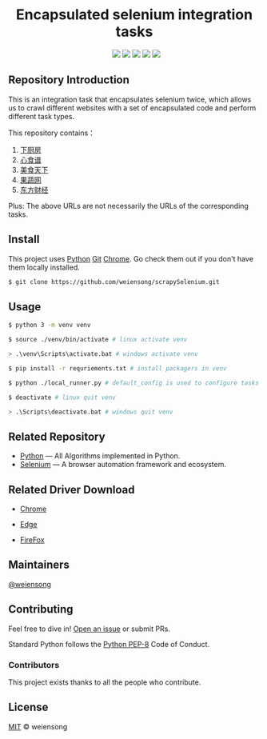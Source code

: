 <h1 align="center">Encapsulated selenium integration tasks</h1>

<p align="center">
  <img src="https://img.shields.io/badge/python_-%3E%3D3.8-green" alt=""> 
  <img src="https://img.shields.io/badge/license_-GPL-3.0-green" alt=""> 
  <a href="https://www.python.org/" ><img src="https://img.shields.io/badge/-Python-brown?style=plastic&logo=python"/></a> 
  <a href="https://www.selenium.dev/"><img src="https://img.shields.io/badge/-Selenium-brown?style=plastic&logo=selenium"/></a> 
  <a href="https://git-scm.com/"><img src="https://img.shields.io/badge/Git-brown?style=plastic&logo=git"/></a> 
  <a href="https://www.jetbrains.com/pycharm/"><img src="https://img.shields.io/badge/-Pycharm-brown?style=plastic&logo=pycharm"/></a> 
  <a href="https://www.mysql.com/"><img src="https://img.shields.io/badge/-MySQL-brown?style=plastic&logo=mysql"/></a> 
</p>

## Repository Introduction

This is an integration task that encapsulates selenium twice, which allows us to crawl different websites with a set of encapsulated code and perform different task types.

This repository contains：

1. [下厨房](https://www.xiachufang.com/) 
2. [心食谱](https://www.xinshipu.com/) 
3. [美食天下](https://www.meishichina.com/) 
4. [果蔬网](http://www.zggswmh.com/) 
5. [东方财经](https://www.eastmoney.com/) 

Plus: The above URLs are not necessarily the URLs of the corresponding tasks.

## Install

This project uses [Python](https://www.python.org/) [Git](https://git-scm.com/) [Chrome](https://www.google.com/chrome/). Go check them out if you don't have them locally installed.

```sh
$ git clone https://github.com/weiensong/scrapySelenium.git
```

## Usage

```sh
$ python 3 -m venv venv

$ source ./venv/bin/activate # linux activate venv

> .\venv\Scripts\activate.bat # windows activate venv

$ pip install -r requriements.txt # install packagers in venv

$ python ./local_runner.py # default_config is used to configure tasks in local_runner.py

$ deactivate # linux quit venv

> .\Scripts\deactivate.bat # windows quit venv
```

## Related Repository

- [Python](https://github.com/TheAlgorithms/Python) — All Algorithms implemented in Python.
- [Selenium](https://github.com/SeleniumHQ/selenium) — A browser automation framework and ecosystem.

## Related Driver Download

- [Chrome](https://chromedriver.chromium.org/downloads)

- [Edge](https://developer.microsoft.com/microsoft-edge/tools/webdriver/)

- [FireFox](https://github.com/mozilla/geckodriver/releases)

## Maintainers

[@weiensong](https://github.com/weiensong)



## Contributing

Feel free to dive in! [Open an issue](https://github.com/weiensong/scrapySelenium/issues) or submit PRs.

Standard Python follows the [Python PEP-8](https://peps.python.org/pep-0008/) Code of Conduct.



### Contributors

This project exists thanks to all the people who contribute.



## License

[MIT](https://github.com/weiensong/scrapySeleniumm/LICENSE) © weiensong

